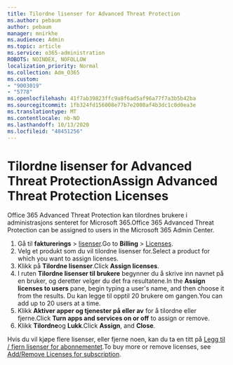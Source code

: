 ```yaml
---
title: Tilordne lisenser for Advanced Threat Protection
ms.author: pebaum
author: pebaum
manager: mnirkhe
ms.audience: Admin
ms.topic: article
ms.service: o365-administration
ROBOTS: NOINDEX, NOFOLLOW
localization_priority: Normal
ms.collection: Adm_O365
ms.custom:
- "9003019"
- "5778"
ms.openlocfilehash: 41f7ab39823ffc9a8f6ad5af96a77f7a3b5b42ba
ms.sourcegitcommit: 1fb324fd156008e77b7e2008af4b3dc1c0d0ea3e
ms.translationtype: MT
ms.contentlocale: nb-NO
ms.lasthandoff: 10/13/2020
ms.locfileid: "48451256"
---
```

# <a name="assign-advanced-threat-protection-licenses"></a><span data-ttu-id="cbadb-102">Tilordne lisenser for Advanced Threat Protection</span><span class="sxs-lookup"><span data-stu-id="cbadb-102">Assign Advanced Threat Protection Licenses</span></span>

<span data-ttu-id="cbadb-103">Office 365 Advanced Threat Protection kan tilordnes brukere i administrasjons senteret for Microsoft 365.</span><span class="sxs-lookup"><span data-stu-id="cbadb-103">Office 365 Advanced Threat Protection can be assigned to users in the Microsoft 365 Admin Center.</span></span>

1. <span data-ttu-id="cbadb-104">Gå til **fakturerings**  >  [lisenser](https://go.microsoft.com/fwlink/p/?linkid=842264).</span><span class="sxs-lookup"><span data-stu-id="cbadb-104">Go to **Billing** > [Licenses](https://go.microsoft.com/fwlink/p/?linkid=842264).</span></span>
2. <span data-ttu-id="cbadb-105">Velg et produkt som du vil tilordne lisenser for.</span><span class="sxs-lookup"><span data-stu-id="cbadb-105">Select a product for which you want to assign licenses.</span></span>
3. <span data-ttu-id="cbadb-106">Klikk på **Tilordne lisenser**.</span><span class="sxs-lookup"><span data-stu-id="cbadb-106">Click **Assign licenses**.</span></span>
4. <span data-ttu-id="cbadb-107">I ruten **Tilordne lisenser til brukere**  begynner du å skrive inn navnet på en bruker, og deretter velger du det fra resultatene.</span><span class="sxs-lookup"><span data-stu-id="cbadb-107">In the **Assign licenses to users**  pane, begin typing a user's name, and then choose it from the results.</span></span> <span data-ttu-id="cbadb-108">Du kan legge til opptil 20 brukere om gangen.</span><span class="sxs-lookup"><span data-stu-id="cbadb-108">You can add up to 20 users at a time.</span></span>
5. <span data-ttu-id="cbadb-109">Klikk **Aktiver apper og tjenester på eller av**  for å tilordne eller fjerne.</span><span class="sxs-lookup"><span data-stu-id="cbadb-109">Click **Turn apps and services on or off**  to assign or remove.</span></span>
6. <span data-ttu-id="cbadb-110">Klikk **Tilordne**og  **Lukk**.</span><span class="sxs-lookup"><span data-stu-id="cbadb-110">Click **Assign**, and  **Close**.</span></span>

<span data-ttu-id="cbadb-111">Hvis du vil kjøpe flere lisenser, eller fjerne noen, kan du ta en titt på [Legg til / fjern lisenser for abonnementet](https://docs.microsoft.com/microsoft-365/commerce/licenses/buy-licenses?view=o365-worldwide#add-or-remove-licenses-for-your-business-subscription).</span><span class="sxs-lookup"><span data-stu-id="cbadb-111">To buy more or remove licenses, see [Add/Remove Licenses for subscription](https://docs.microsoft.com/microsoft-365/commerce/licenses/buy-licenses?view=o365-worldwide#add-or-remove-licenses-for-your-business-subscription).</span></span>

